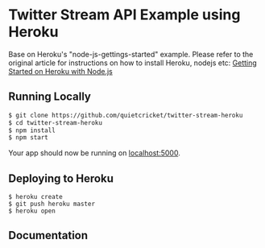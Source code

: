 # Twitter Stream API Example using Heroku

Base on Heroku's "node-js-gettings-started" example. Please refer to the original article for instructions on how to install Heroku, nodejs etc: [Getting Started on Heroku with Node.js](https://devcenter.heroku.com/articles/getting-started-with-nodejs)

## Running Locally

```sh
$ git clone https://github.com/quietcricket/twitter-stream-heroku
$ cd twitter-stream-heroku
$ npm install
$ npm start
```

Your app should now be running on [localhost:5000](http://localhost:5000/).

## Deploying to Heroku

```
$ heroku create
$ git push heroku master
$ heroku open
```

## Documentation
